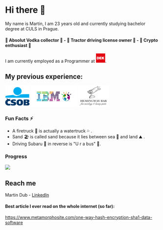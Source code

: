 # Hi there 👋

My name is Martin, I am 23 years old and currently studying bachelor degree at CULS in Prague.

#### :tropical_drink: Absolut Vodka collector :tropical_drink: - :tractor: Tractor driving license owner :tractor: - :money_with_wings: Crypto enthusiast :money_with_wings:

I am currently employed as a Programmer at <img src="https://github.com/MarvelousMartin/marvelousmartin/blob/main/assets/unnamed.jpg?raw=true" width="30" height="30">.

## My previous experience: <br>
<a><img src="https://github.com/MarvelousMartin/marvelousmartin/blob/main/assets/csob-logo.png?raw=true" width="80" height="70">
<img src="https://github.com/MarvelousMartin/marvelousmartin/blob/main/assets/ibmlogo.png?raw=true" width="150" height="70">
<img src="https://github.com/MarvelousMartin/marvelousmartin/blob/main/assets/hemingway-bar-praha.png?raw=true" width="100" height="70">
</a>
<br>

### Fun Facts ⚡
-  A firetruck :fire_engine: is actually a watertruck :sweat_drops: .
-  Sand 🏖️ is called sand because it lies between sea 🌊 and land ⛰️ .
-  Driving Subaru :car: in reverse is "U r a bus" :bus:.


### Progress
<img src="https://www.codewars.com/users/HackerMannn/badges/micro">

## Reach me

Martin Dub - [LinkedIn](https://www.linkedin.com/in/martin-dub/)


#### Best article I ever read on the whole internet (so far):
<a>https://www.metamorphosite.com/one-way-hash-encryption-sha1-data-software</a>
